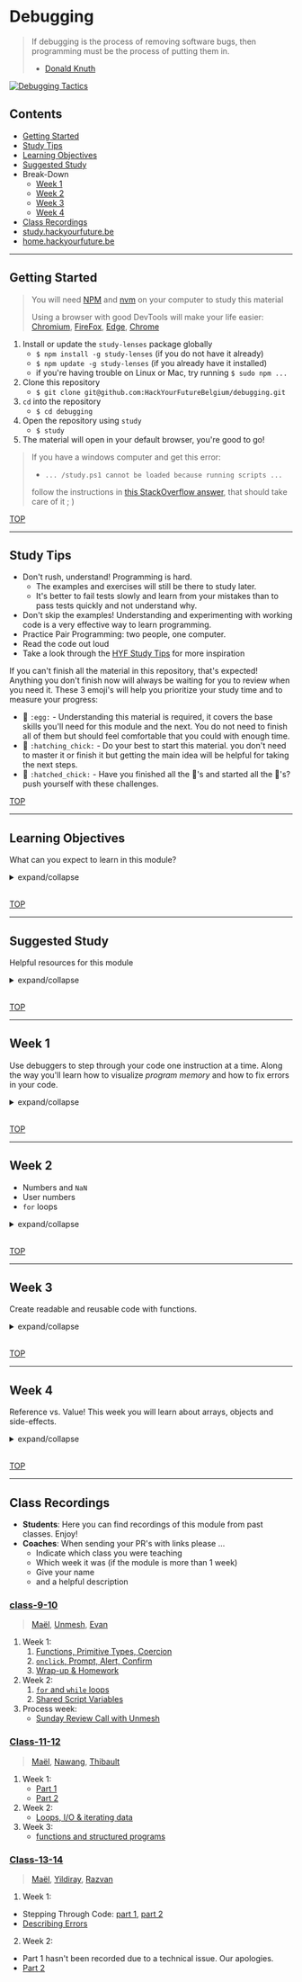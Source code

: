 # Debugging

> If debugging is the process of removing software bugs, then programming must be the process of putting them in.
>
> - [Donald Knuth](https://en.wikipedia.org/wiki/Donald_Knuth)

[![Debugging Tactics](./assets/faasandfurious-debugging.png)](https://faasandfurious.com/71)

## Contents

- [Getting Started](#getting-started)
- [Study Tips](#study-tips)
- [Learning Objectives](#learning-objectives)
- [Suggested Study](#suggested-study)
- Break-Down
  - [Week 1](#week-1)
  - [Week 2](#week-2)
  - [Week 3](#week-3)
  - [Week 4](#week-4)
- [Class Recordings](#class-recordings)
- [study.hackyourfuture.be](https://study.hackyourfuture.be)
- [home.hackyourfuture.be](https://home.hackyourfuture.be/)

---

## Getting Started

> You will need [NPM](https://docs.npmjs.com/downloading-and-installing-node-js-and-npm) and [nvm](https://github.com/nvm-sh/nvm#installing-and-updating) on your computer to study this material
>
> Using a browser with good DevTools will make your life easier: [Chromium](http://www.chromium.org/getting-involved/download-chromium), [FireFox](https://www.mozilla.org/en-US/firefox/new/), [Edge](https://www.microsoft.com/edge), [Chrome](https://www.google.com/chrome/)

1. Install or update the `study-lenses` package globally
   - `$ npm install -g study-lenses` (if you do not have it already)
   - `$ npm update -g study-lenses` (if you already have it installed)
   - if you're having trouble on Linux or Mac, try running `$ sudo npm ...`
2. Clone this repository
   - `$ git clone git@github.com:HackYourFutureBelgium/debugging.git`
3. `cd` into the repository
   - `$ cd debugging`
4. Open the repository using `study`
   - `$ study`
5. The material will open in your default browser, you're good to go!

> If you have a windows computer and get this error:
>
> - `... /study.ps1 cannot be loaded because running scripts ...`
>
> follow the instructions in [this StackOverflow answer](https://stackoverflow.com/a/63424744), that should take care of it ; )

[TOP](#debugging)

---

## Study Tips

- Don't rush, understand! Programming is hard.
  - The examples and exercises will still be there to study later.
  - It's better to fail tests slowly and learn from your mistakes than to pass tests quickly and not understand why.
- Don't skip the examples! Understanding and experimenting with working code is a very effective way to learn programming.
- Practice Pair Programming: two people, one computer.
- Read the code out loud
- Take a look through the [HYF Study Tips](https://home.hackyourfuture.be/students/study-tips) for more inspiration

If you can't finish all the material in this repository, that's expected! Anything you don't finish now will always be waiting for you to review when you need it. These 3 emoji's will help you prioritize your study time and to measure your progress:

- 🥚 `:egg:` - Understanding this material is required, it covers the base skills you'll need for this module and the next. You do not need to finish all of them but should feel comfortable that you could with enough time.
- 🐣 `:hatching_chick:` - Do your best to start this material. you don't need to master it or finish it but getting the main idea will be helpful for taking the next steps.
- 🐥 `:hatched_chick:` - Have you finished all the 🥚's and started all the 🐣's? push yourself with these challenges.

[TOP](#debugging)

---

## Learning Objectives

What can you expect to learn in this module?

<details>
<summary>expand/collapse</summary>

### Programming Skills

- [Learning from Code](https://study.hackyourfuture.be/learning/learning-from-code)
  - Reading & understanding source code
  - Making small, incremental experiments
  - Copying & modifying others' code
- Tracing Program Execution
  - Stepping through code with JS Tutor, DevTools & VSC debugger
  - Tracing values manually with pencil & paper
  - Using the `debugger` statement & break points to explore your code
- Using `console.assert` for small inline tests
  - Learn to _predict_ what _will happen_ using `console.assert`
  - Instead of only _describing_ what _did happen_ using `console.log`
- Debugging:
  - Bugs are when you don't understand what your code is doing, not when your code doesn't understand what you want it to do! The computer is always right :)
  - Identify the line(s) of code that are not doing what you expect
  - Find several other ways of writing that line
  - Replace with the one that works and that you understand best
- Errors:
  - _Syntax vs. Semantic_: Some errors happen because you wrote JavaScript that the interpreter couldn't interpret (syntax), other errors happen when you try to do something that isn't allowed (semantic).
  - _Creation vs. Execution_: Some errors are thrown before the program actually becomes a process (creation phase), others are thrown during program execution when a line of code is reached (execution phase).

### Isolating JavaScript

- Primitives Types & Strict Comparison
  - _types_: find the type of a primitive using `typeof`
  - _strict comparison_: compare the type _and_ value of two primitives using `===` & `!==`
  - _explicit coercion_: casting between primitive types
- Explicit Type Coercion
  - `Boolean`, `String`, `Number`
- Operators & Comparisons
  - `===`, `!==`
  - `isNaN` and `Number.isNaN`
  - `>`, `<`, `>=`, `<=`
  - `&&`, `||`, `??`, `!`
  - `x++`, `++x`, `x--`, `--x`
  - `+`, `*`, `/`, `-`, `%`
  - `x ? y : z`
- Variables:
  - `let` & `const`
  - Declaration, Assignment & Re-Assignment.
  - Block Scope
  - `var` and hoisting
- Functions
  - `() => {}`:
  - Declaring vs. Calling
  - Arguments vs. Parameters
  - Return Values
  - Lexical scope
  - `function`: hoisting
- Control Flow
  - Conditionals
  - Loops
  - `break`, `continue`
- `prompt`, `alert`, and `confirm`
  - Validating user input
  - Providing helpful feedback

### Debugging Skills

- `console.log`
  - Printing values to understand what _did_ happen in your code
  - _Always print the **type** AND the **value**_
- `console.assert`
  - Asserting values to _predict_ what will happen in your code
  - Practice how to use all comparison operators to assert values in memory
- Stepping through code execution
  - Using debugging tools to execute your code one step at a time
  - Predict which line of code will execute next
  - Explain and understand how each line of code changes what is in memory
  - Predict what will change in memory after each step of execution
- The `debugger` statement
- Using professional JS debugging tools
  - Browser Debugger
  - VSCode Debugger
- Using learning-focused debugging tools
  - JS Tutor

### JS Program Life-Cycle:

1. _Source code_: The `.js` text file you write. These are just instructions saved as text in your computer, not a live process (a process is an active instance of a program)!
2. _Creation Phase_: When the JavaScript interpreter first reads your instructions from the program. At this point it will load the program into memory (thus making a process) and check for some types of errors.
3. _Execution Phase_: This is the real deal! The JavaScript interpreter will now step through your instructions _one line at a time_, updating the (process) memory according to your instructions.

### Integrating JavaScript

- Document Life-Cycle
  - `<head>`: Scripts & styles are loaded top to bottom, before the `<body>`
  - `<body>`: Everything is executed/loaded top to bottom
- Event-Driven Programming (Handling user input)
  - HTML `onclick` attribute
  - well-organized source files

</details>
<br>

[TOP](#debugging)

---

## Suggested Study

Helpful resources for this module

<details>
<summary>expand/collapse</summary>
<br>

> [hackyourfuture.github.io/study](https://hackyourfuture.github.io/study)

### Statements vs. Expressions

- [codeexpanse](https://www.youtube.com/watch?v=WVyCrI1cHi8)

### Debugging Tools

- [Errors & Debugging](https://education.launchcode.org/intro-to-professional-web-dev/chapters/errors-and-debugging/index.html)
- [Developer Console](https://javascript.info/devtools)
- [Debugging in Chrome](https://javascript.info/debugging-chrome)
  - [definitive: 2021](https://dev.to/atapas/the-definitive-guide-to-javascript-debugging-2021-edition-116n)
  - [breakpoints](https://developers.google.com/web/tools/chrome-devtools/javascript/reference)
- [Debugging in FireFox](https://developer.mozilla.org/en-US/docs/Tools/Debugger)
- [pythontutor.com](http://pythontutor.com/) -> [JS Tutor](http://pythontutor.com/javascript.html)
- [VSCode](https://code.visualstudio.com/Docs/editor/debugging)

### Tutorials

- [watchAndCode Programming Foundations](https://watchandcode.com/) - sign up for the free Programming Foundations course, it's awesome. You can stop when he starts explaining `this`.

### In this Repo

- 🥚 **[./stepping-through](./stepping-through)**: Take a quick tour of the debugger and JS Tutor, two tools that will help you understand _program memory_ and how JS follows your instructions one step at a time. Learn to use _breakpoints_ and the `debugger` statement to pause your program on specific lines.
- 🥚 **[./describing-errors](./describing-errors)**: JavaScript errors! - get over the initial fear by learning to find and describe errors in your code. Then learn how to pause on errors in the debugger and to read callstack messages.
- 🥚 **[./isolate](./isolate)**: Practice the foundations of JavaScript in isolation. Learn to step through and predict your program's execution using the _debugger_ and _JS Tutor_. These examples and exercises have no user input.
- 🥚 **[./interact](./interact)**: Learn to work with _primitive types_, _control flow_ and _functions_ by writing small interactive programs. Code in this folder uses `prompt`, `alert`, and `confirm` for handling user interactions, but still have no user interface (HTML/CSS).
- 🥚 **[./hoisting](./hoisting)**: That famous thing about JS! It's not so bad once you get it, the key to understanding hoisting is to understand the program life-cycle: _creation phase_ and _execution phase_. Finally the mysteries of `var` and `function` will be clear.
- 🐣 **[./break-these](./break-these)**: Some small sites and games built using HTML, CSS and JavaScript. Break them and fix them to learn how they work! All of the projects have comments helping you find the most interesting parts to break, and some ideas for how to break them.
- 🐥 **[./throw-and-catch](./throw-and-catch)**: Go deeper into errors and error handling by throwing and catching your own errors.

### More Examples and Exercises

- HackYourFuture Amsterdam: [JS module](https://github.com/HackYourFuture/JavaScript), [1-JavaScript homework](https://github.com/HackYourFuture/Homework)
- CodeYourFuture JS Core: [week 1](https://github.com/CodeYourFuture/JavaScript-Core-1-Coursework-Week1), [week 2](https://github.com/CodeYourFuture/JavaScript-Core-1-Coursework-Week2), [week 3](https://github.com/CodeYourFuture/JavaScript-Core-1-Coursework-Week3)
- [JavaScript for Everyone](https://github.com/Asabeneh/JavaScript-for-Everyone)
- [30 Days of JavaScript](https://github.com/Asabeneh/30DaysOfJavaScript)
- dinanathsj29: [Tutorial](https://github.com/dinanathsj29/javascript-beginners-tutorial), [Exercises](https://github.com/dinanathsj29/javascript-exercise-beginners)
- [deep-js-foundations](https://github.com/valterex/deep-js-foundations)

### Regular Expressions

You can get by without them, but when they're helpful they're really helpful.

- Interactives
  - [regex.guide](https://regex.guide/): learn to build regular expressions one question at a time
  - [regexer.com](https://regexr.com/): realtime regex with a visual breakdown of your regular expression
  - [Regex Crossword](https://regexcrossword.com/): games to learn regular expressions
- References
  - [The Coding Train](https://shiffman.net/a2z/regex/)
  - [javascript.info](https://javascript.info/regular-expressions)
  - [FreeCodeCamp](https://www.youtube.com/watch?v=909NfO1St0A)
  - [MDN](https://developer.mozilla.org/en-US/docs/Web/JavaScript/Guide/Regular_Expressions)

</details>
<br>

[TOP](#debugging)

---

## Week 1

Use debuggers to step through your code one instruction at a time. Along the way you'll learn how to visualize _program memory_ and how to fix errors in your code.

<details>
<summary>expand/collapse</summary>
<br>

### Before Class

#### Coding Prep

You don't need to understand this material perfectly, it's just important you aren't seeing it for the first time in class on Sunday.

- [./stepping-through](./stepping-through)

### During Class

#### Before Break

Practice using the debugger and JS Tutor to step through small programs.

- [./stepping-through](./stepping-through)
- [./interact](./interact): Input/Output Loops

#### After Break

Dig deeper into program execution and the debugger by learning how to describe errors in your program:

- [./describing-errors](./describing-errors)

### After Class

Learning to program with JavaScript is a marathon. This week you can keep working through your favorite tutorials, and be sure make time to get comfortable stepping through and predicting small programs in your debugger. Try starting with:

- [./stepping-through](./stepping-through)
- [./describing-errors](./describing-errors): until it's _almost_ easy
- [./interact](./interact): through conditionals
- [./isolate](./isolate): through conditionals

Isolate goes in depth on type coercion and primitive operators. You aren't expected to master these topics in one week, it will take lots of practice for this to sink in.

Study together! Working in small groups and taking turns to predict and explain what is happening with the code is a nice way to spend a few hours. Teaching is a great way to learn.

Your class repository has a folder called `/javascript` and a project board for tracking your issues & PRs. Over the next four weeks you and your classmates will start your own JS Study Guide. This is just the start! Learning JS is a never-ending story, you will keep building this study guide for the rest of your time at HYF.

</details>
<br>

[TOP](#debugging)

---

## Week 2

- Numbers and `NaN`
- User numbers
- `for` loops

<details>
<summary>expand/collapse</summary>
<br>

### Before Class

The topics for this Sunday will be `while` and `for` loops, and a little bit of type casting. Got a suggestion for this list? send a PR!

- Type Conversion
  - [javascript.info](https://javascript.info/type-conversions)
  - [./isolate](./isolate): explicit coercion
- Loops
  - [javascript.info](https://javascript.info/while-for)
  - [Mosh](https://www.youtube.com/watch?v=s9wW2PpJsmQ)
  - [./isolate](./isolate): while loops and for loops
- [./interact](./interact): numbers (examples)

### During Class

#### Before Break

- [./isolate](./isolate): explicit coercion

#### After Break

- Practice debugging programs that use numbers
  - [./interact](./interact): numbers

### After Class

Keep working your way through your favorite tutorials and the exercises in this repository.

Try make at least one contribution per day to the class `/javascript` study guide. It doesn't need to be anything fancy! Reviewing a PR or adding a new link is helpful.

</details>
<br>

[TOP](#debugging)

---

## Week 3

Create readable and reusable code with functions.

<details>
<summary>expand/collapse</summary>
<br>

### Before Class

The examples and exercises in this repository all use `() => {}` functions, while many resources online cover `function` functions. This repository focuses on arrow functions because:

- the syntax is cleaner and less distracting to read
- `this` and `arguments` are less distracting with arrow functions (more on those things later)
- function expressions are easier to study in the debugger since they are not hoisted

Prep work:

- [Functions in 90 Seconds](https://www.youtube.com/watch?v=UY182o4J5_Y)
- [javascript.info](https://javascript.info/function-basics)
- Coding Train:
  - [Function Basics](https://www.youtube.com/watch?v=wRHAitGzBrg)
  - [Parameters & Arguments](https://www.youtube.com/watch?v=zkc417YapfE)
  - [Functions & Return](https://www.youtube.com/watch?v=qRnUBiTJ66Y)
- Examples
  - [./isolate](./isolate): functions, the basics
  - [./interact](./interact): using-functions/1-call-functions

### During Class

#### Before Break

- [./isolate](./isolate): functions, the basics

#### After Break

- [./interact](./interact): using-functions/2-write-functions

### After Class

Keep working your way through your favorite tutorials and the exercises in this repository. If you haven't already, take a look at:

- [./hoisting](./hoisting)
- [./break-these](./break-these), you might be surprised by how much you've learned already!

Try make at least one contribution per day to the class `/javascript` study guide. It doesn't need to be anything fancy! Reviewing a PR or adding a new link is helpful.

</details>
<br>

[TOP](#debugging)

---

## Week 4

Reference vs. Value! This week you will learn about arrays, objects and side-effects.

<details>
<summary>expand/collapse</summary>
<br>

### Before Class

This week's class will focus almost entirely on how arrays/objects are stored in memory, and how to use them as arguments to functions. Take a look through the examples in these folders to be ready for class:

- [./isolate](./isolate): reference vs. value, side-effects

### During Class

#### Before Break

- [./isolate](./isolate): reference vs. value

#### After Break

- [./isolate](./isolate): side-effects

### After Class

Keep working your way through your favorite tutorials and the exercises in this repository. It's very important to come prepared for the first Sunday of Behavior, Strategy, Implementation so be sure to make time for the prep work!

Try make at least one contribution per day to the class `/javascript` study guide. It doesn't need to be anything fancy! Reviewing a PR or adding a new link is helpful.

</details>
<br>

[TOP](#debugging)

---

## Class Recordings

- **Students**: Here you can find recordings of this module from past classes. Enjoy!
- **Coaches**: When sending your PR's with links please ...
  - Indicate which class you were teaching
  - Which week it was (if the module is more than 1 week)
  - Give your name
  - and a helpful description

### [class-9-10](https://github.com/hackyourfuturebelgium/class-9-10)

> [Maël](https://github.com/maeligg), [Unmesh](https://github.com/unmeshvrije), [Evan](https://github.com/colevandersWands)

1. Week 1:
   1. [Functions, Primitive Types, Coercion](https://vimeo.com/428979153)
   2. [`onclick`, Prompt, Alert, Confirm](https://vimeo.com/428982613)
   3. [Wrap-up & Homework](https://vimeo.com/428992050)
2. Week 2:
   1. [`for` and `while` loops](https://vimeo.com/431703195)
   2. [Shared Script Variables](https://vimeo.com/431703540)
3. Process week:
   - [Sunday Review Call with Unmesh](https://vimeo.com/433635577)

### [Class-11-12](https://github.com/hackyourfuturebelgium/class-11-12)

> [Maël](https://github.com/maeligg), [Nawang](https://github.com/nawatend), [Thibault](https://github.com/ThibaultLesuisse)

1. Week 1:
   - [Part 1](https://vimeo.com/472213092)
   - [Part 2](https://vimeo.com/472190972)
2. Week 2:
   - [Loops, I/O & iterating data](https://meet.openknowledge.be/playback/presentation/2.0/playback.html?meetingId=48966e92bc14f80c53d450f9e59dc77e812b2f8b-1604228270944)
3. Week 3:
   - [functions and structured programs](https://meet.openknowledge.be/playback/presentation/2.0/playback.html?meetingId=48966e92bc14f80c53d450f9e59dc77e812b2f8b-1604832955426)

### [Class-13-14](https://github.com/hackyourfuturebelgium/class-13-14)

> [Maël](https://github.com/maeligg), [Yildiray](https://github.com/yildiraykoyuncu), [Razvan](https://github.com/razvanbrb)

1. Week 1:
  - Stepping Through Code: [part 1](https://vimeo.com/530235541), [part 2](https://vimeo.com/530238311)
  - [Describing Errors](https://vimeo.com/530238051)

2. Week 2:
  - Part 1 hasn't been recorded due to a technical issue. Our apologies.
  - [Part 2](https://vimeo.com/535777690)
